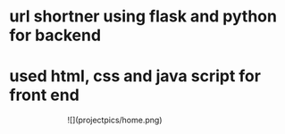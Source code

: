 # url shortner using flask and python for backend
# used html, css and java script for front end

<img scr="projectpics/home.png" width="100">
![](projectpics/home.png)

